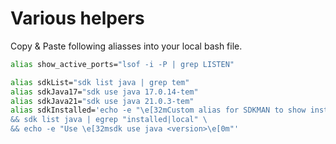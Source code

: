 # Various helpers
Copy & Paste following aliasses into your local bash file.

```sh
alias show_active_ports="lsof -i -P | grep LISTEN"

alias sdkList="sdk list java | grep tem"
alias sdkJava17="sdk use java 17.0.14-tem"
alias sdkJava21="sdk use java 21.0.3-tem"
alias sdkInstalled='echo -e "\e[32mCustom alias for SDKMAN to show installed versions:\e[0m" \
&& sdk list java | egrep "installed|local" \
&& echo -e "Use \e[32msdk use java <version>\e[0m"'
```
